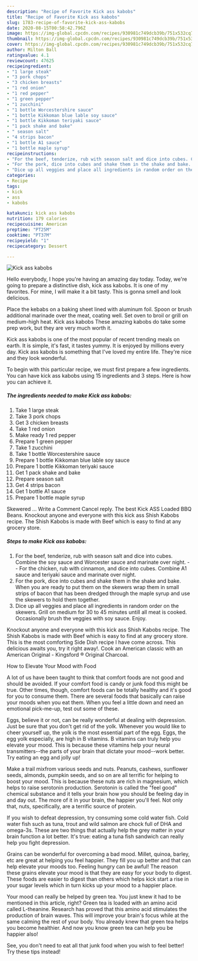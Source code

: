 ```yaml
---
description: "Recipe of Favorite Kick ass kabobs"
title: "Recipe of Favorite Kick ass kabobs"
slug: 1783-recipe-of-favorite-kick-ass-kabobs
date: 2020-08-15T00:58:42.796Z
image: https://img-global.cpcdn.com/recipes/930981c749dcb39b/751x532cq70/kick-ass-kabobs-recipe-main-photo.jpg
thumbnail: https://img-global.cpcdn.com/recipes/930981c749dcb39b/751x532cq70/kick-ass-kabobs-recipe-main-photo.jpg
cover: https://img-global.cpcdn.com/recipes/930981c749dcb39b/751x532cq70/kick-ass-kabobs-recipe-main-photo.jpg
author: Milton Ball
ratingvalue: 4.1
reviewcount: 47625
recipeingredient:
- "1 large steak"
- "3 pork chops"
- "3 chicken breasts"
- "1 red onion"
- "1 red pepper"
- "1 green pepper"
- "1 zucchini"
- "1 bottle Worcestershire sauce"
- "1 bottle Kikkoman blue lable soy sauce"
- "1 bottle Kikkoman teriyaki sauce"
- "1 pack shake and bake"
- " season salt"
- "4 strips bacon"
- "1 bottle A1 sauce"
- "1 bottle maple syrup"
recipeinstructions:
- "For the beef, tenderize, rub with season salt and dice into cubes. Combine the soy sauce and Worcester sauce and marinate over night.   For the chicken, rub with cinnamon, and dice into cubes. Combine A1 sauce and teriyaki sauce and marinate over night."
- "For the pork, dice into cubes and shake them in the shake and bake. When you are ready to put them on the skewers wrap them in small strips of bacon that has been dredged through the maple syrup and use the skewers to hold them together."
- "Dice up all veggies and place all ingredients in random order on the skewers. Grill on medium for 30 to 45 minutes untill all meat is cooked. Occasionally brush the veggies with soy sauce. Enjoy."
categories:
- Recipe
tags:
- kick
- ass
- kabobs

katakunci: kick ass kabobs 
nutrition: 179 calories
recipecuisine: American
preptime: "PT25M"
cooktime: "PT37M"
recipeyield: "1"
recipecategory: Dessert

---
```



![Kick ass kabobs](https://img-global.cpcdn.com/recipes/930981c749dcb39b/751x532cq70/kick-ass-kabobs-recipe-main-photo.jpg)

Hello everybody, I hope you're having an amazing day today. Today, we're going to prepare a distinctive dish, kick ass kabobs. It is one of my favorites. For mine, I will make it a bit tasty. This is gonna smell and look delicious.

Place the kebabs on a baking sheet lined with aluminum foil. Spoon or brush additional marinade over the meat, coating well. Set oven to broil or grill on medium-high heat. Kick ass kabobs These amazing kabobs do take some prep work, but they are very much worth it.

Kick ass kabobs is one of the most popular of recent trending meals on earth. It is simple, it's fast, it tastes yummy. It is enjoyed by millions every day. Kick ass kabobs is something that I've loved my entire life. They're nice and they look wonderful.


To begin with this particular recipe, we must first prepare a few ingredients. You can have kick ass kabobs using 15 ingredients and 3 steps. Here is how you can achieve it.

<!--inarticleads1-->

##### The ingredients needed to make Kick ass kabobs:

1. Take 1 large steak
1. Take 3 pork chops
1. Get 3 chicken breasts
1. Take 1 red onion
1. Make ready 1 red pepper
1. Prepare 1 green pepper
1. Take 1 zucchini
1. Take 1 bottle Worcestershire sauce
1. Prepare 1 bottle Kikkoman blue lable soy sauce
1. Prepare 1 bottle Kikkoman teriyaki sauce
1. Get 1 pack shake and bake
1. Prepare  season salt
1. Get 4 strips bacon
1. Get 1 bottle A1 sauce
1. Prepare 1 bottle maple syrup


Skewered … Write a Comment Cancel reply. The best Kick ASS Loaded BBQ Beans. Knockout anyone and everyone with this kick ass Shish Kabobs recipe. The Shish Kabobs is made with Beef which is easy to find at any grocery store. 

<!--inarticleads2-->

##### Steps to make Kick ass kabobs:

1. For the beef, tenderize, rub with season salt and dice into cubes. Combine the soy sauce and Worcester sauce and marinate over night.  -  - For the chicken, rub with cinnamon, and dice into cubes. Combine A1 sauce and teriyaki sauce and marinate over night.
1. For the pork, dice into cubes and shake them in the shake and bake. When you are ready to put them on the skewers wrap them in small strips of bacon that has been dredged through the maple syrup and use the skewers to hold them together.
1. Dice up all veggies and place all ingredients in random order on the skewers. Grill on medium for 30 to 45 minutes untill all meat is cooked. Occasionally brush the veggies with soy sauce. Enjoy.


Knockout anyone and everyone with this kick ass Shish Kabobs recipe. The Shish Kabobs is made with Beef which is easy to find at any grocery store. This is the most comforting Side Dish recipe I have come across. This delicious awaits you, try it right away!. Cook an American classic with an American Original - Kingsford ® Original Charcoal. 

How to Elevate Your Mood with Food


A lot of us have been taught to think that comfort foods are not good and should be avoided. If your comfort food is candy or junk food this might be true. Other times, though, comfort foods can be totally healthy and it's good for you to consume them. There are several foods that basically can raise your moods when you eat them. When you feel a little down and need an emotional pick-me-up, test out some of these.

Eggs, believe it or not, can be really wonderful at dealing with depression. Just be sure that you don't get rid of the yolk. Whenever you would like to cheer yourself up, the yolk is the most essential part of the egg. Eggs, the egg yolk especially, are high in B vitamins. B vitamins can truly help you elevate your mood. This is because these vitamins help your neural transmitters--the parts of your brain that dictate your mood--work better. Try eating an egg and jolly up!

Make a trail mixfrom various seeds and nuts. Peanuts, cashews, sunflower seeds, almonds, pumpkin seeds, and so on are all terrific for helping to boost your mood. This is because these nuts are rich in magnesium, which helps to raise serotonin production. Serotonin is called the "feel good" chemical substance and it tells your brain how you should be feeling day in and day out. The more of it in your brain, the happier you'll feel. Not only that, nuts, specifically, are a terrific source of protein.

If you wish to defeat depression, try consuming some cold water fish. Cold water fish such as tuna, trout and wild salmon are chock full of DHA and omega-3s. These are two things that actually help the grey matter in your brain function a lot better. It's true: eating a tuna fish sandwich can really help you fight depression. 

Grains can be wonderful for overcoming a bad mood. Millet, quinoa, barley, etc are great at helping you feel happier. They fill you up better and that can help elevate your moods too. Feeling hungry can be awful! The reason these grains elevate your mood is that they are easy for your body to digest. These foods are easier to digest than others which helps kick start a rise in your sugar levels which in turn kicks up your mood to a happier place.

Your mood can really be helped by green tea. You just knew it had to be mentioned in this article, right? Green tea is loaded with an amino acid called L-theanine. Research has proved that this amino acid stimulates the production of brain waves. This will improve your brain's focus while at the same calming the rest of your body. You already knew that green tea helps you become healthier. And now you know green tea can help you be happier also!

See, you don't need to eat all that junk food when you wish to feel better! Try  these tips  instead!

